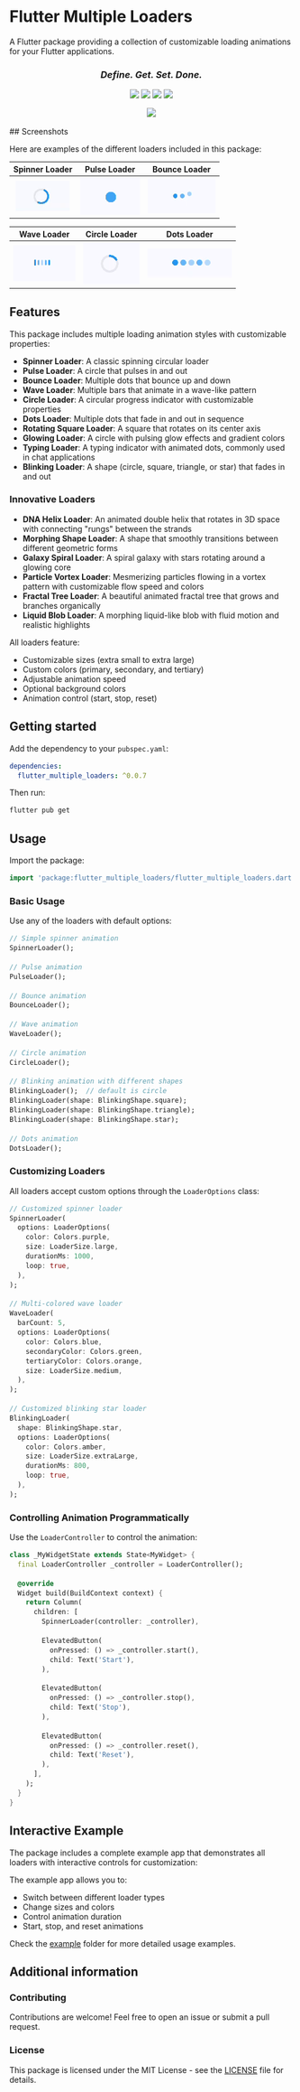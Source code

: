 # Flutter Multiple Loaders

A Flutter package providing a collection of customizable loading animations for your Flutter applications.

<h3 align="center"><i>Define. Get. Set. Done.</i></h3>
<p align="center">
        <img src="https://img.shields.io/codefactor/grade/github/mahesh-langote/flutter_multiple_loaders/main">
        <img src="https://img.shields.io/github/license/Mahesh-Langote/flutter_multiple_loaders?style=flat-square">
        <img src="https://img.shields.io/pub/points/flutter_multiple_loaders?style=flat-square">
        <img src="https://img.shields.io/pub/v/flutter_multiple_loaders?style=flat-square">
        
</p>
<p align="center">
  <a href="https://buymeacoffee.com/maheshlangote" target="https://buymeacoffee.com/maheshlangote">
    <img src="https://img.shields.io/badge/Buy%20me%20a%20coffee-Support (:-blue?logo=buymeacoffee&style=flat-square" />
  </a>
</p>
## Screenshots

Here are examples of the different loaders included in this package:

|                  Spinner Loader                   |                 Pulse Loader                  |                  Bounce Loader                  |
| :-----------------------------------------------: | :-------------------------------------------: | :---------------------------------------------: |
| ![Spinner Loader](screenshots/spinner_loader.gif) | ![Pulse Loader](screenshots/pulse_loader.gif) | ![Bounce Loader](screenshots/bounce_loader.gif) |

|                 Wave Loader                 |                  Circle Loader                  |                 Dots Loader                 |
| :-----------------------------------------: | :---------------------------------------------: | :-----------------------------------------: |
| ![Wave Loader](screenshots/wave_loader.gif) | ![Circle Loader](screenshots/circle_loader.gif) | ![Dots Loader](screenshots/dots_loader.gif) |

## Features

This package includes multiple loading animation styles with customizable properties:

- **Spinner Loader**: A classic spinning circular loader
- **Pulse Loader**: A circle that pulses in and out
- **Bounce Loader**: Multiple dots that bounce up and down
- **Wave Loader**: Multiple bars that animate in a wave-like pattern
- **Circle Loader**: A circular progress indicator with customizable properties
- **Dots Loader**: Multiple dots that fade in and out in sequence
- **Rotating Square Loader**: A square that rotates on its center axis
- **Glowing Loader**: A circle with pulsing glow effects and gradient colors
- **Typing Loader**: A typing indicator with animated dots, commonly used in chat applications
- **Blinking Loader**: A shape (circle, square, triangle, or star) that fades in and out

### Innovative Loaders

- **DNA Helix Loader**: An animated double helix that rotates in 3D space with connecting "rungs" between the strands
- **Morphing Shape Loader**: A shape that smoothly transitions between different geometric forms
- **Galaxy Spiral Loader**: A spiral galaxy with stars rotating around a glowing core
- **Particle Vortex Loader**: Mesmerizing particles flowing in a vortex pattern with customizable flow speed and colors
- **Fractal Tree Loader**: A beautiful animated fractal tree that grows and branches organically
- **Liquid Blob Loader**: A morphing liquid-like blob with fluid motion and realistic highlights

All loaders feature:

- Customizable sizes (extra small to extra large)
- Custom colors (primary, secondary, and tertiary)
- Adjustable animation speed
- Optional background colors
- Animation control (start, stop, reset)

## Getting started

Add the dependency to your `pubspec.yaml`:

```yaml
dependencies:
  flutter_multiple_loaders: ^0.0.7
```

Then run:

```bash
flutter pub get
```

## Usage

Import the package:

```dart
import 'package:flutter_multiple_loaders/flutter_multiple_loaders.dart';
```

### Basic Usage

Use any of the loaders with default options:

```dart
// Simple spinner animation
SpinnerLoader();

// Pulse animation
PulseLoader();

// Bounce animation
BounceLoader();

// Wave animation
WaveLoader();

// Circle animation
CircleLoader();

// Blinking animation with different shapes
BlinkingLoader();  // default is circle
BlinkingLoader(shape: BlinkingShape.square);
BlinkingLoader(shape: BlinkingShape.triangle);
BlinkingLoader(shape: BlinkingShape.star);

// Dots animation
DotsLoader();
```

### Customizing Loaders

All loaders accept custom options through the `LoaderOptions` class:

```dart
// Customized spinner loader
SpinnerLoader(
  options: LoaderOptions(
    color: Colors.purple,
    size: LoaderSize.large,
    durationMs: 1000,
    loop: true,
  ),
);

// Multi-colored wave loader
WaveLoader(
  barCount: 5,
  options: LoaderOptions(
    color: Colors.blue,
    secondaryColor: Colors.green,
    tertiaryColor: Colors.orange,
    size: LoaderSize.medium,
  ),
);

// Customized blinking star loader
BlinkingLoader(
  shape: BlinkingShape.star,
  options: LoaderOptions(
    color: Colors.amber,
    size: LoaderSize.extraLarge,
    durationMs: 800,
    loop: true,
  ),
);
```

### Controlling Animation Programmatically

Use the `LoaderController` to control the animation:

```dart
class _MyWidgetState extends State<MyWidget> {
  final LoaderController _controller = LoaderController();

  @override
  Widget build(BuildContext context) {
    return Column(
      children: [
        SpinnerLoader(controller: _controller),

        ElevatedButton(
          onPressed: () => _controller.start(),
          child: Text('Start'),
        ),

        ElevatedButton(
          onPressed: () => _controller.stop(),
          child: Text('Stop'),
        ),

        ElevatedButton(
          onPressed: () => _controller.reset(),
          child: Text('Reset'),
        ),
      ],
    );
  }
}
```

## Interactive Example

The package includes a complete example app that demonstrates all loaders with interactive controls for customization:

The example app allows you to:

- Switch between different loader types
- Change sizes and colors
- Control animation duration
- Start, stop, and reset animations

Check the [example](./example) folder for more detailed usage examples.

## Additional information

### Contributing

Contributions are welcome! Feel free to open an issue or submit a pull request.

### License

This package is licensed under the MIT License - see the [LICENSE](LICENSE) file for details.
